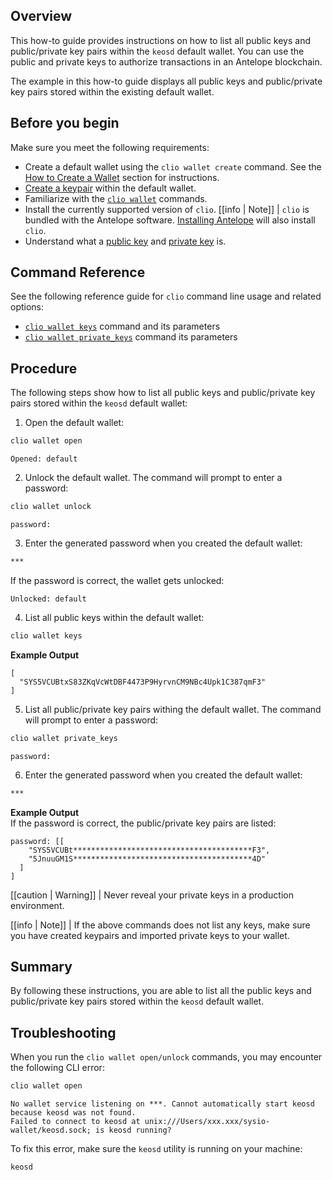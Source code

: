 ## Overview

This how-to guide provides instructions on how to list all public keys and public/private key pairs within the `keosd` default wallet. You can use the public and private keys to authorize transactions in an Antelope blockchain.

The example in this how-to guide displays all public keys and public/private key pairs stored within the existing default wallet.

## Before you begin

Make sure you meet the following requirements:

* Create a default wallet using the `clio wallet create` command. See the [How to Create a Wallet](../02_how-to-guides/how-to-create-a-wallet.md) section for instructions.
* [Create a keypair](../03_command-reference/wallet/create_key.md) within the default wallet.
* Familiarize with the [`clio wallet`](../03_command-reference/wallet/index.md) commands.
* Install the currently supported version of `clio`.
[[info | Note]]
| `clio` is bundled with the Antelope software. [Installing Antelope](../../00_install/index.md) will also install `clio`.
* Understand what a [public key](/glossary.md#public-key) and [private key](/glossary.md#private-key) is.

## Command Reference

See the following reference guide for `clio` command line usage and related options:

* [`clio wallet keys`](../03_command-reference/wallet/keys.md) command and its parameters
* [`clio wallet private_keys`](../03_command-reference/wallet/private_keys.md) command its parameters

## Procedure

The following steps show how to list all public keys and public/private key pairs stored within the `keosd` default wallet:

1. Open the default wallet:
```sh
clio wallet open
```
```console
Opened: default
```

2. Unlock the default wallet. The command will prompt to enter a password:
```sh
clio wallet unlock
```
```console
password:
```

3. Enter the generated password when you created the default wallet:
```sh
***
```
If the password is correct, the wallet gets unlocked:
```console
Unlocked: default
```

4. List all public keys within the default wallet:
```sh
clio wallet keys
```
**Example Output**
```console
[
  "SYS5VCUBtxS83ZKqVcWtDBF4473P9HyrvnCM9NBc4Upk1C387qmF3"
]
```

5. List all public/private key pairs withing the default wallet. The command will prompt to enter a password:
```sh
clio wallet private_keys
```
```console
password:
```

6. Enter the generated password when you created the default wallet:
```sh
***
```
**Example Output**  
If the password is correct, the public/private key pairs are listed:
```console
password: [[
    "SYS5VCUBt****************************************F3",
    "5JnuuGM1S****************************************4D"
  ]
]
```

[[caution | Warning]]
| Never reveal your private keys in a production environment.

[[info | Note]]
| If the above commands does not list any keys, make sure you have created keypairs and imported private keys to your wallet.

## Summary

By following these instructions, you are able to list all the public keys and public/private key pairs stored within the `keosd` default wallet.

## Troubleshooting

When you run the `clio wallet open/unlock` commands, you may encounter the following CLI error:

```sh
clio wallet open
```
```console
No wallet service listening on ***. Cannot automatically start keosd because keosd was not found.
Failed to connect to keosd at unix:///Users/xxx.xxx/sysio-wallet/keosd.sock; is keosd running?
```

To fix this error, make sure the `keosd` utility is running on your machine:
```sh
keosd
```
